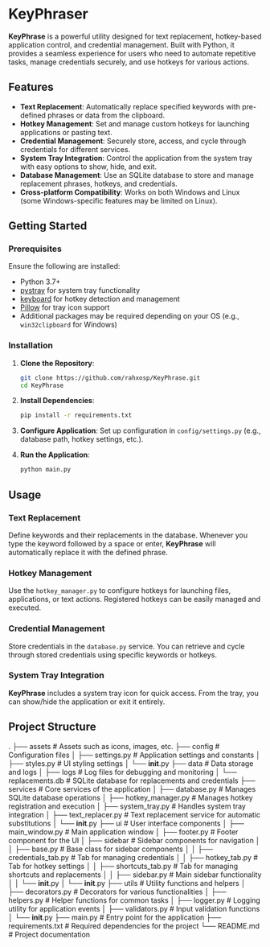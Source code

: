 # KeyPhraser

**KeyPhrase** is a powerful utility designed for text replacement, hotkey-based application control, and credential management. Built with Python, it provides a seamless experience for users who need to automate repetitive tasks, manage credentials securely, and use hotkeys for various actions.

## Features

- **Text Replacement**: Automatically replace specified keywords with pre-defined phrases or data from the clipboard.
- **Hotkey Management**: Set and manage custom hotkeys for launching applications or pasting text.
- **Credential Management**: Securely store, access, and cycle through credentials for different services.
- **System Tray Integration**: Control the application from the system tray with easy options to show, hide, and exit.
- **Database Management**: Use an SQLite database to store and manage replacement phrases, hotkeys, and credentials.
- **Cross-platform Compatibility**: Works on both Windows and Linux (some Windows-specific features may be limited on Linux).

## Getting Started

### Prerequisites

Ensure the following are installed:
- Python 3.7+
- [pystray](https://pypi.org/project/pystray/) for system tray functionality
- [keyboard](https://pypi.org/project/keyboard/) for hotkey detection and management
- [Pillow](https://pypi.org/project/Pillow/) for tray icon support
- Additional packages may be required depending on your OS (e.g., `win32clipboard` for Windows)

### Installation

1. **Clone the Repository**:
    ```bash
    git clone https://github.com/rahxosp/KeyPhrase.git
    cd KeyPhrase
    ```

2. **Install Dependencies**:
    ```bash
    pip install -r requirements.txt
    ```

3. **Configure Application**:
   Set up configuration in `config/settings.py` (e.g., database path, hotkey settings, etc.).

4. **Run the Application**:
    ```bash
    python main.py
    ```

## Usage

### Text Replacement
Define keywords and their replacements in the database. Whenever you type the keyword followed by a space or enter, **KeyPhrase** will automatically replace it with the defined phrase.

### Hotkey Management
Use the `hotkey_manager.py` to configure hotkeys for launching files, applications, or text actions. Registered hotkeys can be easily managed and executed.

### Credential Management
Store credentials in the `database.py` service. You can retrieve and cycle through stored credentials using specific keywords or hotkeys.

### System Tray Integration
**KeyPhrase** includes a system tray icon for quick access. From the tray, you can show/hide the application or exit it entirely.

## Project Structure
.
├── assets                      # Assets such as icons, images, etc.
├── config                      # Configuration files
│   ├── settings.py             # Application settings and constants
│   ├── styles.py               # UI styling settings
│   └── __init__.py
├── data                        # Data storage and logs
│   ├── logs                    # Log files for debugging and monitoring
│   └── replacements.db         # SQLite database for replacements and credentials
├── services                    # Core services of the application
│   ├── database.py             # Manages SQLite database operations
│   ├── hotkey_manager.py       # Manages hotkey registration and execution
│   ├── system_tray.py          # Handles system tray integration
│   ├── text_replacer.py        # Text replacement service for automatic substitutions
│   └── __init__.py
├── ui                          # User interface components
│   ├── main_window.py          # Main application window
│   ├── footer.py               # Footer component for the UI
│   ├── sidebar                 # Sidebar components for navigation
│   │   ├── base.py             # Base class for sidebar components
│   │   ├── credentials_tab.py  # Tab for managing credentials
│   │   ├── hotkey_tab.py       # Tab for hotkey settings
│   │   ├── shortcuts_tab.py    # Tab for managing shortcuts and replacements
│   │   ├── sidebar.py          # Main sidebar functionality
│   │   └── __init__.py
│   └── __init__.py
├── utils                       # Utility functions and helpers
│   ├── decorators.py           # Decorators for various functionalities
│   ├── helpers.py              # Helper functions for common tasks
│   ├── logger.py               # Logging utility for application events
│   ├── validators.py           # Input validation functions
│   └── __init__.py
├── main.py                     # Entry point for the application
├── requirements.txt            # Required dependencies for the project
└── README.md                   # Project documentation
